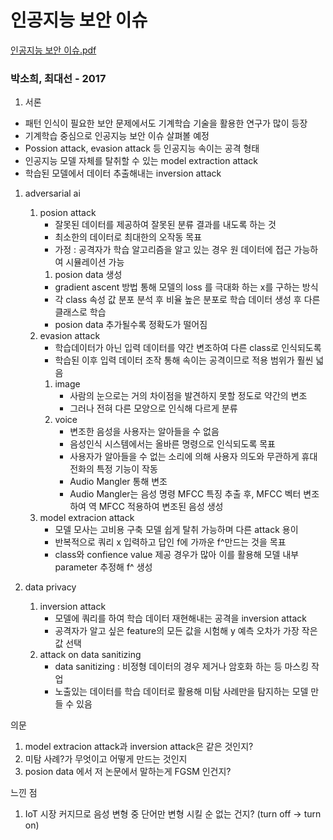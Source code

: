 # 인공지능 보안 이슈

[인공지능 보안 이슈.pdf](https://s3-us-west-2.amazonaws.com/secure.notion-static.com/e239af44-5330-4294-83c7-b9c079f2d7bc/%EC%9D%B8%EA%B3%B5%EC%A7%80%EB%8A%A5_%EB%B3%B4%EC%95%88_%EC%9D%B4%EC%8A%88.pdf)

### 박소희, 최대선 - 2017

1. 서론
- 패턴 인식이 필요한 보안 문제에서도 기계학습 기술을 활용한 연구가 많이 등장
- 기계학습 중심으로 인공지능 보안 이슈 살펴볼 예정
- Possion attack, evasion attack 등 인공지능 속이는 공격 형태
- 인공지능 모델 자체를 탈취할 수 있는 model extraction attack
- 학습된 모델에서 데이터 추출해내는 inversion attack

1. adversarial ai
    1. posion attack
        - 잘못된 데이터를 제공하여 잘못된 분류 결과를 내도록 하는 것
        - 최소한의 데이터로 최대한의 오작동 목표
        - 가정 : 공격자가 학습 알고리즘을 알고 있는 경우 원 데이터에 접근 가능하여 시뮬레이션 가능
        1. posion data 생성
        - gradient ascent 방법 통해 모델의 loss 를 극대화 하는 x를 구하는 방식
        - 각 class 속성 값 분포 분석 후 비율 높은 분포로 학습 데이터 생성 후 다른 클래스로 학습
        - posion data 추가될수록 정확도가 떨어짐
    2. evasion attack
        - 학습데이터가 아닌 입력 데이터를 약간 변조하여 다른 class로 인식되도록
        - 학습된 이후 입력 데이터 조작 통해 속이는 공격이므로 적용 범위가 훨씬 넓음
        1. image
            - 사람의 눈으로는 거의 차이점을 발견하지 못할 정도로 약간의 변조
            - 그러나 전혀 다른 모양으로 인식해 다르게 분류
        2. voice
            - 변조한 음성을 사용자는 알아들을 수 없음
            - 음성인식 시스템에서는 올바른 명령으로 인식되도록 목표
            - 사용자가 알아들을 수 없는 소리에 의해 사용자 의도와 무관하게 휴대전화의 특정 기능이 작동
            - Audio Mangler 통해 변조
            - Audio Mangler는 음성 명령 MFCC 특징 추출 후, MFCC 벡터 변조하여 역 MFCC 적용하여 변조된 음성 생성
    3. model extracion attack
        - 모델 모사는 고비용 구축 모델 쉽게 탈취 가능하며 다른 attack 용이
        - 반복적으로 쿼리 x 입력하고 답인 f에 가까운 f^만드는 것을 목표
        - class와 confience value 제공 경우가 많아 이를 활용해 모델 내부 parameter 추정해 f^ 생성

1. data privacy
    1. inversion attack
        - 모델에 쿼리를 하여 학습 데이터 재현해내는 공격을 inversion attack
        - 공격자가 알고 싶은 feature의 모든 값을 시험해 y 예측 오차가 가장 작은 값 선택
    2. attack on data sanitizing
        - data sanitizing : 비정형 데이터의 경우 제거나 암호화 하는 등 마스킹 작업
        - 노출있는 데이터를 학습 데이터로 활용해 미탐 사례만을 탐지하는 모델 만들 수 있음

의문

1. model extracion attack과 inversion attack은 같은 것인지?
2. 미탐 사례?가 무엇이고 어떻게 만드는 것인지
3. posion data 에서 저 논문에서 말하는게 FGSM 인건지?

느낀 점

1. IoT 시장 커지므로 음성 변형 중 단어만 변형 시킬 순 없는 건지? (turn off → turn on)
